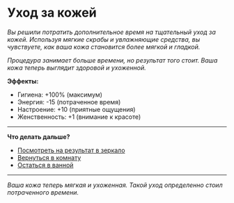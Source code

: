 # Уход за кожей

*Вы решили потратить дополнительное время на тщательный уход за кожей. Используя мягкие скрабы и увлажняющие средства, вы чувствуете, как ваша кожа становится более мягкой и гладкой.*

*Процедура занимает больше времени, но результат того стоит. Ваша кожа теперь выглядит здоровой и ухоженной.*

**Эффекты:**
- Гигиена: +100% (максимум)
- Энергия: -15 (потраченное время)
- Настроение: +10 (приятные ощущения)
- Женственность: +1 (внимание к красоте)

---

**Что делать дальше?**

- [Посмотреть на результат в зеркало](mirror)
- [Вернуться в комнату](room)
- [Остаться в ванной](bathroom_location)

---

*Ваша кожа теперь мягкая и ухоженная. Такой уход определенно стоил потраченного времени.* 